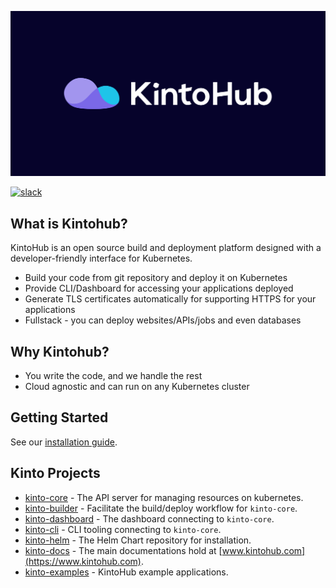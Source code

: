 ![assets/kintohub-og.png](assets/kintohub-og.png)

[![slack](https://img.shields.io/badge/slack-kintoproj-brightgreen)](https://slack.kintohub.com)

## What is Kintohub?

KintoHub is an open source build and deployment platform designed with a developer-friendly interface for Kubernetes.

- Build your code from git repository and deploy it on Kubernetes
- Provide CLI/Dashboard for accessing your applications deployed
- Generate TLS certificates automatically for supporting HTTPS for your applications    
- Fullstack - you can deploy websites/APIs/jobs and even databases

## Why Kintohub?

- You write the code, and we handle the rest
- Cloud agnostic and can run on any Kubernetes cluster

## Getting Started

See our [installation guide](https://www.kintohub.com/getting-started/installation).

## Kinto Projects

- [kinto-core](./core) - The API server for managing resources on kubernetes.
- [kinto-builder](./builder) - Facilitate the build/deploy workflow for `kinto-core`.
- [kinto-dashboard](./dashboard) - The dashboard connecting to  `kinto-core`.
- [kinto-cli](./cli) - CLI tooling connecting to `kinto-core`.
- [kinto-helm](https://github.com/kintoproj/kinto-helm) - The Helm Chart repository for installation.
- [kinto-docs](https://github.com/kintoproj/kinto-docs) - The main documentations hold at [www.kintohub.com](https://www.kintohub.com).
- [kinto-examples](https://github.com/kintoproj/kinto-examples) - KintoHub example applications.
